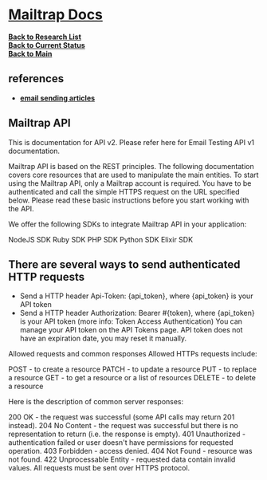 # **[Mailtrap Docs](https://api-docs.mailtrap.io/docs/mailtrap-api-docs/5tjdeg9545058-mailtrap-api)**

**[Back to Research List](../../../../research/research_list.md)**\
**[Back to Current Status](../../../../development/status/weekly/current_status.md)**\
**[Back to Main](../../../../README.md)**

## references

- **[email sending articles](https://help.mailtrap.io/category/108-email-sending)**

## Mailtrap API

This is documentation for API v2. Please refer here for Email Testing API v1 documentation.

Mailtrap API is based on the REST principles. The following documentation covers core resources that are used to manipulate the main entities. To start using the Mailtrap API, only a Mailtrap account is required. You have to be authenticated and call the simple HTTPS request on the URL specified below. Please read these basic instructions before you start working with the API.

We offer the following SDKs to integrate Mailtrap API in your application:

NodeJS SDK
Ruby SDK
PHP SDK
Python SDK
Elixir SDK

## There are several ways to send authenticated HTTP requests

- Send a HTTP header Api-Token: {api_token}, where {api_token} is your API token
- Send a HTTP header Authorization: Bearer #{token}, where {api_token} is your API token (more info: Token Access Authentication)
You can manage your API token on the API Tokens page. API token does not have an expiration date, you may reset it manually.

Allowed requests and common responses
Allowed HTTPs requests include:

POST - to create a resource
PATCH - to update a resource
PUT - to replace a resource
GET - to get a resource or a list of resources
DELETE - to delete a resource

Here is the description of common server responses:

200 OK - the request was successful (some API calls may return 201 instead).
204 No Content - the request was successful but there is no representation to return (i.e. the response is empty).
401 Unauthorized - authentication failed or user doesn't have permissions for requested operation.
403 Forbidden - access denied.
404 Not Found - resource was not found.
422 Unprocessable Entity - requested data contain invalid values.
All requests must be sent over HTTPS protocol.
